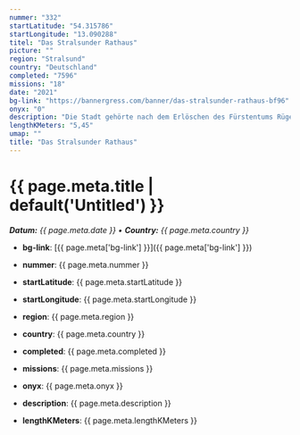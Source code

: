 ```yaml
---
nummer: "332"
startLatitude: "54.315786"
startLongitude: "13.090288"
titel: "Das Stralsunder Rathaus"
picture: ""
region: "Stralsund"
country: "Deutschland"
completed: "7596"
missions: "18"
date: "2021"
bg-link: "https://bannergress.com/banner/das-stralsunder-rathaus-bf96"
onyx: "0"
description: "Die Stadt gehörte nach dem Erlöschen des Fürstentums Rügen 1325 zu Pommern-Wolgast."
lengthKMeters: "5,45"
umap: ""
title: "Das Stralsunder Rathaus"
---
```

# {{ page.meta.title | default('Untitled') }}

_**Datum:** {{ page.meta.date }} • **Country:** {{ page.meta.country }}_

- **bg-link**: [{{ page.meta['bg-link'] }}]({{ page.meta['bg-link'] }})

- **nummer**: {{ page.meta.nummer }}
- **startLatitude**: {{ page.meta.startLatitude }}
- **startLongitude**: {{ page.meta.startLongitude }}
- **region**: {{ page.meta.region }}
- **country**: {{ page.meta.country }}
- **completed**: {{ page.meta.completed }}
- **missions**: {{ page.meta.missions }}
- **onyx**: {{ page.meta.onyx }}
- **description**: {{ page.meta.description }}
- **lengthKMeters**: {{ page.meta.lengthKMeters }}
